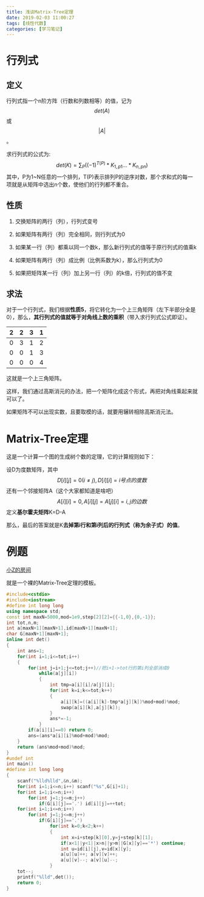 ```yaml
---
title: 浅谈Matrix-Tree定理
date: 2019-02-03 11:00:27
tags: [线性代数]
categories: [学习笔记]
---
```


# 行列式

## 定义

行列式指一个n阶方阵（行数和列数相等）的值，记为$$det(A)$$或$$|A|$$。

求行列式的公式为:
$$
det(K)=\sum_P((-1)^{T(P)}*K_{1,p1}...*K_{n,pn})
$$
其中，P为1~N任意的一个排列，T(P)表示排列P的逆序对数，那个求和式的每一项就是从矩阵中选出n个数，使他们的行列都不重合。

<!--more-->

## 性质

1. 交换矩阵的两行（列），行列式变号

2. 如果矩阵有两行（列）完全相同，则行列式为0

3. 如果某一行（列）都乘以同一个数k，那么新行列式的值等于原行列式的值乘k

4. 如果矩阵有两行（列）成比例（比例系数为k），那么行列式为0

5. 如果把矩阵某一行（列）加上另一行（列）的k倍，行列式的值不变

## 求法

对于一个行列式，我们根据**性质5**，将它转化为一个上三角矩阵（左下半部分全是0），那么，**其行列式的值就等于对角线上数的乘积**（带入求行列式公式即证）。

|  2   |  2   |  3   |  1   |
| :--: | :--: | :--: | :--: |
|  0   |  3   |  1   |  2   |
|  0   |  0   |  1   |  3   |
|  0   |  0   |  0   |  4   |

这就是一个上三角矩阵。

这样，我们通过高斯消元的办法，把一个矩阵化成这个形式，再把对角线乘起来就可以了。

如果矩阵不可以出现实数，且要取模的话，就要用辗转相除高斯消元法。

# Matrix-Tree定理

这是一个计算一个图的生成树个数的定理，它的计算规则如下：

设D为度数矩阵，其中
$$
D[i][j]=0(i\ne j),D[i][i]=i号点的度数
$$
还有一个邻接矩阵A（这个大家都知道是啥吧）
$$
A[i][i]=0,A[i][j]=A[j][i]=i,j的边数
$$
定义**基尔霍夫矩阵**K=D-A

那么，最后的答案就是K**去掉第i行和第i列后的行列式（称为余子式）的值**。

# 例题

[小Z的房间](https://www.luogu.org/problemnew/show/P4111)

就是一个裸的Matrix-Tree定理的模板。

```c++
#include<cstdio>
#include<iostream> 
#define int long long
using namespace std;
const int maxN=5000,mod=1e9,step[2][2]={{-1,0},{0,-1}};
int tot,n,m;
int a[maxN+1][maxN+1],id[maxN+1][maxN+1];
char G[maxN+1][maxN+1];
inline int det()
{
    int ans=1;
    for(int i=1;i<=tot;i++)
    {
        for(int j=i+1;j<=tot;j++)//把i+1->tot行的第i列全部消成0 
            while(a[j][i])
            {
                int tmp=a[i][i]/a[j][i];
                for(int k=i;k<=tot;k++) 
                {
                    a[i][k]=((a[i][k]-tmp*a[j][k])%mod+mod)%mod;
                    swap(a[i][k],a[j][k]);
                }
                ans*=-1;
            }
        if(a[i][i]==0) return 0;
        ans=(ans*a[i][i]%mod+mod)%mod;
    }
    return (ans%mod+mod)%mod;
}
#undef int
int main()
#define int long long
{
    scanf("%lld%lld",&n,&m);
    for(int i=1;i<=n;i++) scanf("%s",G[i]+1);
    for(int i=1;i<=n;i++)
        for(int j=1;j<=m;j++)
            if(G[i][j]=='.') id[i][j]=++tot;
    for(int i=1;i<=n;i++)
        for(int j=1;j<=m;j++)
            if(G[i][j]=='.')
                for(int k=0;k<2;k++)
                {
                    int x=i+step[k][0],y=j+step[k][1];
                    if(x<1||y<1||x>n||y>m||G[x][y]=='*') continue;
                    int u=id[i][j],v=id[x][y];
                    a[u][u]++; a[v][v]++;
                    a[u][v]--; a[v][u]--;
                }
    tot--;
    printf("%lld",det());
    return 0;
} 
```

